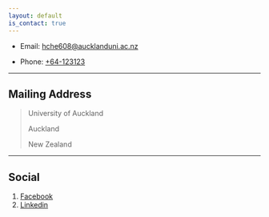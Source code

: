 ```yaml
---
layout: default
is_contact: true
---
```


* Email: [hche608@aucklanduni.ac.nz](mailto:hche608@aucklanduni.ac.nz)

* Phone: [+64-123123](tel:+64-21-@@@-3@@@4)

---

## Mailing Address

> University of Auckland
>
> Auckland
>
> New Zealand

---

## Social

1. [Facebook](https://www.facebook.com/Hao.Ch86)
2. [Linkedin](https://www.linkedin.com/in/hche608)
